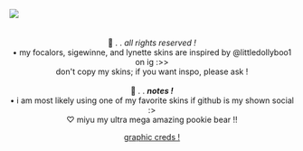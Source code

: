 <p align="center"> <img align="left" src="https://64.media.tumblr.com/a9f5ad78cca5e929ed83261719426271/b52c7aa9b9bd7426-ba/s400x600/3a3cfeb5c2b46f1f08922f9c6519e275206f2d71.gifv">
<br/>
<br/>
<br/>
  🍒 . . <i> all rights reserved ! </i> </b> <br>
• my focalors, sigewinne, and lynette skins are inspired by @littledollyboo1 on ig :>> <br>
don't copy my skins; if you want inspo, please ask ! <br>
  <br>
 🍄 . . <b> <i> notes ! </i> </b> <br>
• i am most likely using one of my favorite skins if github is my shown social :> <br>
  ♡ miyu my ultra mega amazing pookie bear !! 
<br/>
<p align="center"> <a href="https://www.tumblr.com/lavendergalactic/743076352240107520/yantao-rentry-graphics"> graphic creds ! </a> </p>
